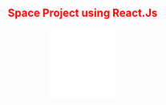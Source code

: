 <span style="color:red;">
  <h2 align="center">Space Project using React.Js</h2>
</span>
<p align="center">
 <img src="./program-1-icon.png">
</p>
